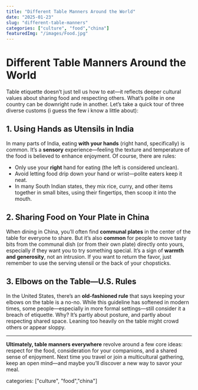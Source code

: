 ```yaml
---
title: "Different Table Manners Around the World"
date: "2025-01-23"
slug: "different-table-manners"
categories: ["culture", "food","china"]
featuredImg: "/images/Food.jpg"
---
```


# Different Table Manners Around the World

Table etiquette doesn’t just tell us how to eat—it reflects deeper cultural values about sharing food and respecting others. What’s polite in one country can be downright rude in another. Let’s take a quick tour of three diverse customs (i guess the few i know  a little about):

## 1. Using Hands as Utensils in India
In many parts of India, eating **with your hands** (right hand, specifically) is common. It’s a **sensory** experience—feeling the texture and temperature of the food is believed to enhance enjoyment. Of course, there are rules: 
- Only use your **right** hand for eating (the left is considered unclean).
- Avoid letting food drip down your hand or wrist—polite eaters keep it neat.
- In many South Indian states, they mix rice, curry, and other items together in small bites, using their fingertips, then scoop it into the mouth.

## 2. Sharing Food on Your Plate in China
When dining in China, you’ll often find **communal plates** in the center of the table for everyone to share. But it’s also **common** for people to move tasty bits from the communal dish (or from their own plate) directly onto yours, especially if they want you to try something special. It’s a sign of **warmth and generosity**, not an intrusion. If you want to return the favor, just remember to use the serving utensil or the back of your chopsticks.

## 3. Elbows on the Table—U.S. Rules
In the United States, there’s an **old-fashioned rule** that says keeping your elbows on the table is a no-no. While this guideline has softened in modern times, some people—especially in more formal settings—still consider it a breach of etiquette. Why? It’s partly about posture, and partly about respecting shared space. Leaning too heavily on the table might crowd others or appear sloppy.

---

**Ultimately, table manners everywhere** revolve around a few core ideas: respect for the food, consideration for your companions, and a shared sense of enjoyment. Next time you travel or join a multicultural gathering, keep an open mind—and maybe you’ll discover a new way to savor your meal.


categories: ["culture", "food","china"]